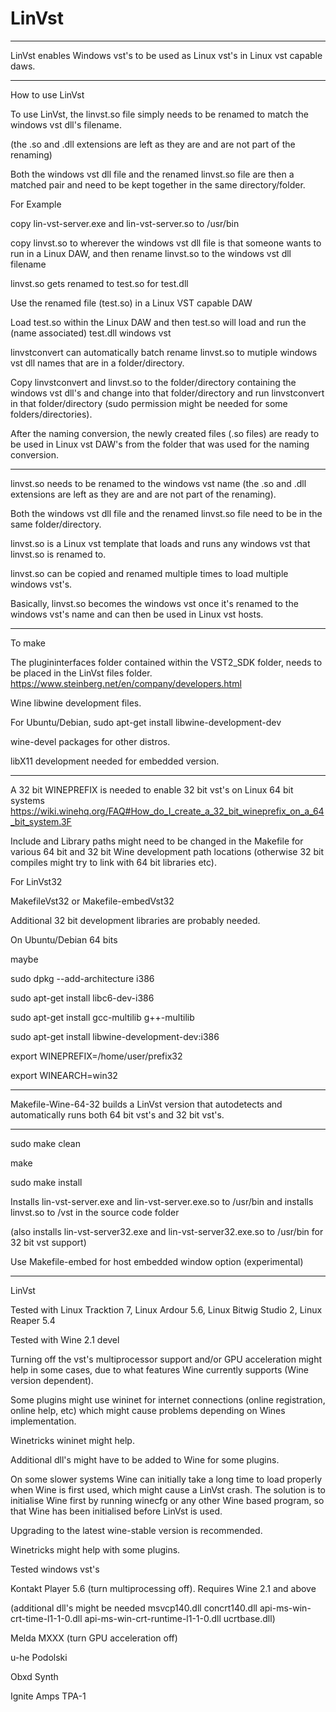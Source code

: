 # LinVst

-----

LinVst enables Windows vst's to be used as Linux vst's in Linux vst capable daws.

-------

How to use LinVst

To use LinVst, the linvst.so file simply needs to be renamed to match the windows vst dll's filename.

(the .so and .dll extensions are left as they are and are not part of the renaming)

Both the windows vst dll file and the renamed linvst.so file are then a matched pair and need to be kept together in the same directory/folder.

For Example

copy lin-vst-server.exe and lin-vst-server.so to /usr/bin

copy linvst.so to wherever the windows vst dll file is that someone wants to run in a Linux DAW, 
and then rename linvst.so to the windows vst dll filename 

linvst.so gets renamed to test.so for test.dll

Use the renamed file (test.so) in a Linux VST capable DAW 

Load test.so within the Linux DAW and then test.so will load and run the (name associated) test.dll windows vst 

linvstconvert can automatically batch rename linvst.so to mutiple windows vst dll names that are in a folder/directory.

Copy linvstconvert and linvst.so to the folder/directory containing the windows vst dll's and change into that folder/directory and run linvstconvert in that folder/directory (sudo permission might be needed for some folders/directories).

After the naming conversion, the newly created files (.so files) are ready to be used in Linux vst DAW's from the folder that was used for the naming conversion.

--------

linvst.so needs to be renamed to the windows vst name (the .so and .dll extensions are left as they are and are not part of the renaming).

Both the windows vst dll file and the renamed linvst.so file need to be in the same folder/directory.

linvst.so is a Linux vst template that loads and runs any windows vst that linvst.so is renamed to.

linvst.so can be copied and renamed multiple times to load multiple windows vst's.

Basically, linvst.so becomes the windows vst once it's renamed to the windows vst's name and can then be used in Linux vst hosts.

--------

To make

The plugininterfaces folder contained within the VST2_SDK folder, needs to be placed in the LinVst files folder. https://www.steinberg.net/en/company/developers.html

Wine libwine development files.

For Ubuntu/Debian, sudo apt-get install libwine-development-dev

wine-devel packages for other distros.

libX11 development needed for embedded version.
 
--------

A 32 bit WINEPREFIX is needed to enable 32 bit vst's on Linux 64 bit systems https://wiki.winehq.org/FAQ#How_do_I_create_a_32_bit_wineprefix_on_a_64_bit_system.3F

Include and Library paths might need to be changed in the Makefile for various 64 bit and 32 bit Wine development path locations (otherwise 32 bit compiles might try to link with 64 bit libraries etc).


For LinVst32

MakefileVst32 or Makefile-embedVst32

Additional 32 bit development libraries are probably needed.

On Ubuntu/Debian 64 bits

maybe 

sudo dpkg --add-architecture i386

sudo apt-get install libc6-dev-i386

sudo apt-get install gcc-multilib g++-multilib

sudo apt-get install libwine-development-dev:i386

export WINEPREFIX=/home/user/prefix32

export WINEARCH=win32

--------

Makefile-Wine-64-32 builds a LinVst version that autodetects and automatically runs both 64 bit vst's and 32 bit vst's.

--------

sudo make clean

make

sudo make install

Installs lin-vst-server.exe and lin-vst-server.exe.so to /usr/bin and installs linvst.so to /vst in the source code folder

(also installs lin-vst-server32.exe and lin-vst-server32.exe.so to /usr/bin for 32 bit vst support)

Use Makefile-embed for host embedded window option (experimental)

------

LinVst 

Tested with Linux Tracktion 7, Linux Ardour 5.6, Linux Bitwig Studio 2, Linux Reaper 5.4

Tested with Wine 2.1 devel

Turning off the vst's multiprocessor support and/or GPU acceleration might help in some cases, due to what features Wine currently supports (Wine version dependent).

Some plugins might use wininet for internet connections (online registration, online help, etc) which might cause problems depending on Wines implementation.

Winetricks wininet might help.

Additional dll's might have to be added to Wine for some plugins.

On some slower systems Wine can initially take a long time to load properly when Wine is first used, which might cause a LinVst crash.
The solution is to initialise Wine first by running winecfg or any other Wine based program, so that Wine has been initialised before LinVst is used.

Upgrading to the latest wine-stable version is recommended.

Winetricks might help with some plugins.

Tested windows vst's

Kontakt Player 5.6 (turn multiprocessing off). Requires Wine 2.1 and above

(additional dll's might be needed 
msvcp140.dll
concrt140.dll
api-ms-win-crt-time-l1-1-0.dll
api-ms-win-crt-runtime-l1-1-0.dll
ucrtbase.dll)

Melda MXXX (turn GPU acceleration off)

u-he Podolski

Obxd Synth

Ignite Amps TPA-1




